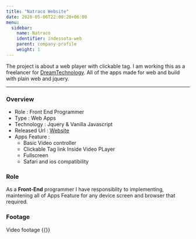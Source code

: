 ```yaml
---
title: "Natraco Website"
date: 2020-05-06T22:00:20+06:00
menu:
  sidebar:
    name: Natraco
    identifier: indessota-web
    parent: company-profile
    weight: 1
---
```


The project is about a web player with clickable tag.
I am working this as a freelancer for [DreamTechnology]("http://dreamtechnology.co.id/").
All of the apps made for web and build with plain web and jquery.

---
### Overview
- Role : Front End Programmer
- Type : Web Apps
- Technology : Jquery & Vanilla Javascript
- Released Url : [Website](https://sdm.kemdikbud.go.id/video-interaktif/)
- Apps Feature : 
  - Basic Video controller
  - Clickable Tag link Inside Video PLayer
  - Fullscreen
  - Safari and ios compatibility

### Role
As a **Front-End** programmer I have responsiblity to implementing, maintening all of Apps Feature for any device screen and browser that required.


### Footage
Video footage
{{<youtube v-rJpBhGgVU>}}